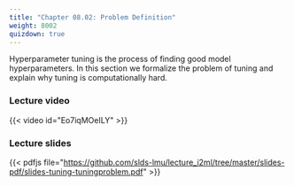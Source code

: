 ```yaml
---
title: "Chapter 08.02: Problem Definition"
weight: 8002
quizdown: true
---
```

Hyperparameter tuning is the process of finding good model hyperparameters. In this section we formalize the problem of tuning and explain why tuning is computationally hard.

<!--more-->

### Lecture video

{{< video id="Eo7iqMOeILY" >}}

### Lecture slides

{{< pdfjs file="https://github.com/slds-lmu/lecture_i2ml/tree/master/slides-pdf/slides-tuning-tuningproblem.pdf" >}}
